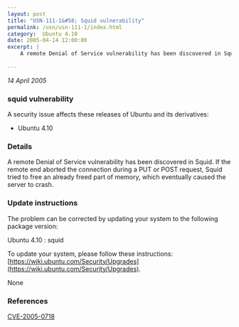 ```yaml
---
layout: post
title: "USN-111-1&#58; Squid vulnerability"
permalink: /usn/usn-111-1/index.html
category:  Ubuntu 4.10
date: 2005-04-14 12:00:00
excerpt: |
    A remote Denial of Service vulnerability has been discovered in Squid. If the remote end aborted the connection during a PUT or POST request, Squid tried to free an already freed part of memory, which eventually caused the server to crash.
    
--- 
```

 
 

*14 April 2005*

### squid vulnerability

A security issue affects these releases of Ubuntu and its derivatives:

* Ubuntu 4.10

### Details

A remote Denial of Service vulnerability has been discovered in Squid. If the remote end aborted the connection during a PUT or POST request, Squid tried to free an already freed part of memory, which eventually caused the server to crash.

### Update instructions

The problem can be corrected by updating your system to the following package version:

Ubuntu 4.10
 : squid 

To update your system, please follow these instructions: [https://wiki.ubuntu.com/Security/Upgrades](https://wiki.ubuntu.com/Security/Upgrades).

None

### References

 
 [CVE-2005-0718](http://people.ubuntu.com/~ubuntu-security/cve/CVE-2005-0718)
 

